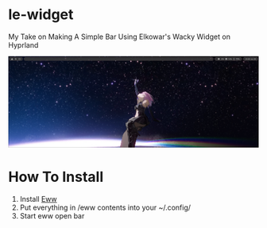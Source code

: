 # le-widget

My Take on Making A Simple Bar Using Elkowar's Wacky Widget on Hyprland

<img src="./picture.png">

# How To Install

  1. Install [Eww](https://github.com/elkowar/eww/)
  2. Put everything in /eww contents into your ~/.config/
  3. Start eww open bar
